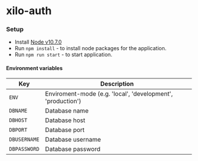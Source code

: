 # xilo-auth

### Setup
- Install [Node v10.7.0](https://nodejs.org/en/download/)
- Run `npm install` - to install node packages for the application.
- Run `npm run start` - to start application.

#### Environment variables

|  Key            | Description  |
|-----------------|--------------|
| `ENV`      | Enviroment-mode (e.g. 'local', 'development', 'production') |
| `DBNAME`        | Database name |
| `DBHOST`        | Database host |
| `DBPORT`        | Database port |
| `DBUSERNAME`    | Database username |
| `DBPASSWORD`    | Database password |


